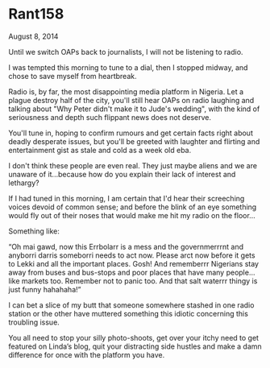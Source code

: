 # Rant158


August 8, 2014

Until we switch OAPs back to journalists, I will not be listening to radio.

I was tempted this morning to tune to a dial, then I stopped midway, and chose to save myself from heartbreak. 

Radio is, by far, the most disappointing media platform in Nigeria. Let a plague destroy half of the city, you'll still hear OAPs on radio laughing and talking about "Why Peter didn't make it to Jude's wedding", with the kind of seriousness and depth such flippant news does not deserve. 

You'll tune in, hoping to confirm rumours and get certain facts right about deadly desperate issues, but you'll be greeted with laughter and flirting and entertainment gist as stale and cold as a week old eba.

I don't think these people are even real. They just maybe aliens and we are unaware of it...because how do you explain their lack of interest and lethargy?

If I had tuned in this morning, I am certain that I'd hear their screeching voices devoid of common sense; and before the blink of an eye something would fly out of their noses that would make me hit my radio on the floor…

Something like:

“Oh mai gawd, now this Errbolarr is a mess and the governmerrrnt and anyborri darris someborri needs to act now. Please arct now before it gets to Lekki and all the important places. Gosh! And rememberrr Nigerians stay away from buses and bus-stops and poor places that have many people…like markets too. Remember not to panic too. And that salt waterrr thingy is just funny hahahaha!”

I can bet a slice of my butt that someone somewhere stashed in one radio station or the other have muttered something this idiotic concerning this troubling issue.

You all need to stop your silly photo-shoots, get over your itchy need to get featured on Linda’s blog, quit your distracting side hustles and make a damn difference for once with the platform you have.
